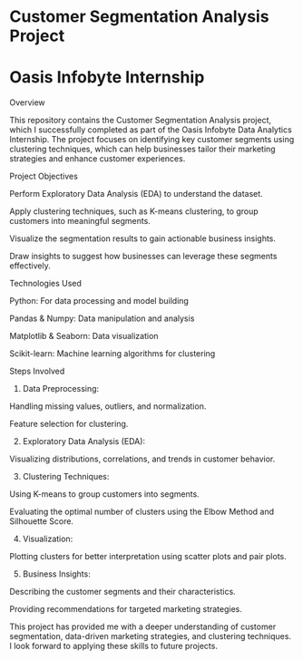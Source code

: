 # Customer Segmentation Analysis Project

# Oasis Infobyte Internship

Overview

This repository contains the Customer Segmentation Analysis project, which I successfully completed as part of the Oasis Infobyte Data Analytics Internship. The project focuses on identifying key customer segments using clustering techniques, which can help businesses tailor their marketing strategies and enhance customer experiences.

Project Objectives

Perform Exploratory Data Analysis (EDA) to understand the dataset.

Apply clustering techniques, such as K-means clustering, to group customers into meaningful segments.

Visualize the segmentation results to gain actionable business insights.

Draw insights to suggest how businesses can leverage these segments effectively.

Technologies Used

Python: For data processing and model building

Pandas & Numpy: Data manipulation and analysis

Matplotlib & Seaborn: Data visualization

Scikit-learn: Machine learning algorithms for clustering

Steps Involved

1. Data Preprocessing:

Handling missing values, outliers, and normalization.

Feature selection for clustering.

2. Exploratory Data Analysis (EDA):

Visualizing distributions, correlations, and trends in customer behavior.

3. Clustering Techniques:

Using K-means to group customers into segments.

Evaluating the optimal number of clusters using the Elbow Method and Silhouette Score.

4. Visualization:

Plotting clusters for better interpretation using scatter plots and pair plots.

5. Business Insights:

Describing the customer segments and their characteristics.

Providing recommendations for targeted marketing strategies.

This project has provided me with a deeper understanding of customer segmentation, data-driven marketing strategies, and clustering techniques. I look forward to applying these skills to future projects.
